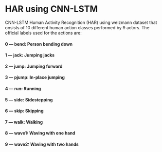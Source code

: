 # HAR using CNN-LSTM 
CNN-LSTM Human Activity Recognition (HAR) using weizmann dataset that onsists of 10 different human action classes performed by 9 actors. The official labels used for the actions are:
#### 0 — bend: Person bending down
#### 1 — jack: Jumping jacks
#### 2 — jump: Jumping forward 
#### 3 — pjump: In-place jumping
#### 4 — run: Running
#### 5 — side: Sidestepping
#### 6 — skip: Skipping
#### 7 — walk: Walking
#### 8 — wave1: Waving with one hand
#### 9 — wave2: Waving with two hands
